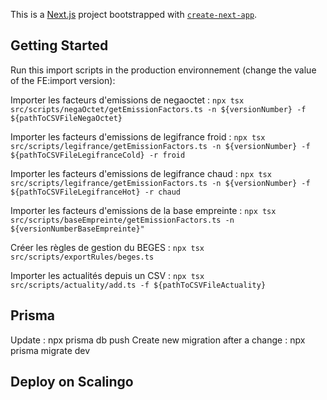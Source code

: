 This is a [Next.js](https://nextjs.org) project bootstrapped with [`create-next-app`](https://nextjs.org/docs/app/api-reference/cli/create-next-app).

## Getting Started

Run this import scripts in the production environnement (change the value of the FE:import version):

Importer les facteurs d'emissions de negaoctet :
`npx tsx src/scripts/negaOctet/getEmissionFactors.ts -n ${versionNumber} -f ${pathToCSVFileNegaOctet}`

Importer les facteurs d'emissions de legifrance froid :
`npx tsx src/scripts/legifrance/getEmissionFactors.ts -n ${versionNumber} -f ${pathToCSVFileLegifranceCold} -r froid`

Importer les facteurs d'emissions de legifrance chaud :
`npx tsx src/scripts/legifrance/getEmissionFactors.ts -n ${versionNumber} -f ${pathToCSVFileLegifranceHot} -r chaud`

Importer les facteurs d'emissions de la base empreinte :
`npx tsx src/scripts/baseEmpreinte/getEmissionFactors.ts -n ${versionNumberBaseEmpreinte}"`

Créer les règles de gestion du BEGES :
`npx tsx src/scripts/exportRules/beges.ts`

Importer les actualités depuis un CSV :
`npx tsx src/scripts/actuality/add.ts -f ${pathToCSVFileActuality}`

## Prisma

Update :
npx prisma db push
Create new migration after a change :
npx prisma migrate dev

## Deploy on Scalingo
